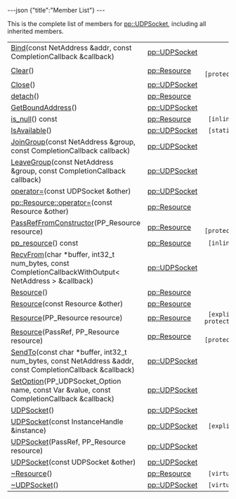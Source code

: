 ---json {"title":"Member List"} ---

This is the complete list of members for <a href="/docs/native-client/pepper_dev/cpp/classpp_1_1_u_d_p_socket/" class="el">pp::UDPSocket</a>, including all inherited members.

<table><tbody><tr class="odd"><td><a href="/docs/native-client/pepper_dev/cpp/classpp_1_1_u_d_p_socket#a5f9b7edf613c59091eb66dc074d7f7c1" class="el">Bind</a>(const NetAddress &amp;addr, const CompletionCallback &amp;callback)</td><td><a href="/docs/native-client/pepper_dev/cpp/classpp_1_1_u_d_p_socket/" class="el">pp::UDPSocket</a></td><td></td></tr><tr class="even"><td><a href="/docs/native-client/pepper_dev/cpp/classpp_1_1_resource#ad4016f37d3022863ca0188acb26ac9c4" class="el">Clear</a>()</td><td><a href="/docs/native-client/pepper_dev/cpp/classpp_1_1_resource/" class="el">pp::Resource</a></td><td><code> [protected]</code></td></tr><tr class="odd"><td><a href="/docs/native-client/pepper_dev/cpp/classpp_1_1_u_d_p_socket#aa1f03d8d0e7ef59c40724e2691f165f2" class="el">Close</a>()</td><td><a href="/docs/native-client/pepper_dev/cpp/classpp_1_1_u_d_p_socket/" class="el">pp::UDPSocket</a></td><td></td></tr><tr class="even"><td><a href="/docs/native-client/pepper_dev/cpp/classpp_1_1_resource#a81b9246381bdddacca3ac25f6ded2bfd" class="el">detach</a>()</td><td><a href="/docs/native-client/pepper_dev/cpp/classpp_1_1_resource/" class="el">pp::Resource</a></td><td></td></tr><tr class="odd"><td><a href="/docs/native-client/pepper_dev/cpp/classpp_1_1_u_d_p_socket#ae98c9decb3c3ea4ba1006943577b684d" class="el">GetBoundAddress</a>()</td><td><a href="/docs/native-client/pepper_dev/cpp/classpp_1_1_u_d_p_socket/" class="el">pp::UDPSocket</a></td><td></td></tr><tr class="even"><td><a href="/docs/native-client/pepper_dev/cpp/classpp_1_1_resource#a859068e34cdc2dc0b78754c255323aa9" class="el">is_null</a>() const</td><td><a href="/docs/native-client/pepper_dev/cpp/classpp_1_1_resource/" class="el">pp::Resource</a></td><td><code> [inline]</code></td></tr><tr class="odd"><td><a href="/docs/native-client/pepper_dev/cpp/classpp_1_1_u_d_p_socket#a76a2e93f2fa01d0dce8d8216d53b4f44" class="el">IsAvailable</a>()</td><td><a href="/docs/native-client/pepper_dev/cpp/classpp_1_1_u_d_p_socket/" class="el">pp::UDPSocket</a></td><td><code> [static]</code></td></tr><tr class="even"><td><a href="/docs/native-client/pepper_dev/cpp/classpp_1_1_u_d_p_socket#a51bdeaeeef690d741850e7d691fa479d" class="el">JoinGroup</a>(const NetAddress &amp;group, const CompletionCallback callback)</td><td><a href="/docs/native-client/pepper_dev/cpp/classpp_1_1_u_d_p_socket/" class="el">pp::UDPSocket</a></td><td></td></tr><tr class="odd"><td><a href="/docs/native-client/pepper_dev/cpp/classpp_1_1_u_d_p_socket#a7efaa9eda9e58ffbd5f6b5c5c9e8b38c" class="el">LeaveGroup</a>(const NetAddress &amp;group, const CompletionCallback callback)</td><td><a href="/docs/native-client/pepper_dev/cpp/classpp_1_1_u_d_p_socket/" class="el">pp::UDPSocket</a></td><td></td></tr><tr class="even"><td><a href="/docs/native-client/pepper_dev/cpp/classpp_1_1_u_d_p_socket#a72112f67b757bbbfaaf67ae3cfe2f602" class="el">operator=</a>(const UDPSocket &amp;other)</td><td><a href="/docs/native-client/pepper_dev/cpp/classpp_1_1_u_d_p_socket/" class="el">pp::UDPSocket</a></td><td></td></tr><tr class="odd"><td><a href="/docs/native-client/pepper_dev/cpp/classpp_1_1_resource#aaf808a98bdaa7998d82e19514aa87423" class="el">pp::Resource::operator=</a>(const Resource &amp;other)</td><td><a href="/docs/native-client/pepper_dev/cpp/classpp_1_1_resource/" class="el">pp::Resource</a></td><td></td></tr><tr class="even"><td><a href="/docs/native-client/pepper_dev/cpp/classpp_1_1_resource#a3eda014529127a818df8d5bb5ec2fdf0" class="el">PassRefFromConstructor</a>(PP_Resource resource)</td><td><a href="/docs/native-client/pepper_dev/cpp/classpp_1_1_resource/" class="el">pp::Resource</a></td><td><code> [protected]</code></td></tr><tr class="odd"><td><a href="/docs/native-client/pepper_dev/cpp/classpp_1_1_resource#a46a6123de0b007ad3fcb6f666534ccb4" class="el">pp_resource</a>() const</td><td><a href="/docs/native-client/pepper_dev/cpp/classpp_1_1_resource/" class="el">pp::Resource</a></td><td><code> [inline]</code></td></tr><tr class="even"><td><a href="/docs/native-client/pepper_dev/cpp/classpp_1_1_u_d_p_socket#a496b1742a9b4ef27d23c9b4b96b9fd0a" class="el">RecvFrom</a>(char *buffer, int32_t num_bytes, const CompletionCallbackWithOutput&lt; NetAddress &gt; &amp;callback)</td><td><a href="/docs/native-client/pepper_dev/cpp/classpp_1_1_u_d_p_socket/" class="el">pp::UDPSocket</a></td><td></td></tr><tr class="odd"><td><a href="/docs/native-client/pepper_dev/cpp/classpp_1_1_resource#a56679e93a58101c8dce5dc510811a094" class="el">Resource</a>()</td><td><a href="/docs/native-client/pepper_dev/cpp/classpp_1_1_resource/" class="el">pp::Resource</a></td><td></td></tr><tr class="even"><td><a href="/docs/native-client/pepper_dev/cpp/classpp_1_1_resource#ab0f664099ca06367180f220ea7e0b831" class="el">Resource</a>(const Resource &amp;other)</td><td><a href="/docs/native-client/pepper_dev/cpp/classpp_1_1_resource/" class="el">pp::Resource</a></td><td></td></tr><tr class="odd"><td><a href="/docs/native-client/pepper_dev/cpp/classpp_1_1_resource#a555de93fdf4793f7db1183bf71d20580" class="el">Resource</a>(PP_Resource resource)</td><td><a href="/docs/native-client/pepper_dev/cpp/classpp_1_1_resource/" class="el">pp::Resource</a></td><td><code> [explicit, protected]</code></td></tr><tr class="even"><td><a href="/docs/native-client/pepper_dev/cpp/classpp_1_1_resource#a907d3d6b7e292587c8cb9ff30d0a418d" class="el">Resource</a>(PassRef, PP_Resource resource)</td><td><a href="/docs/native-client/pepper_dev/cpp/classpp_1_1_resource/" class="el">pp::Resource</a></td><td><code> [protected]</code></td></tr><tr class="odd"><td><a href="/docs/native-client/pepper_dev/cpp/classpp_1_1_u_d_p_socket#a657309cd3bc38cf28e25f4c71190d1a0" class="el">SendTo</a>(const char *buffer, int32_t num_bytes, const NetAddress &amp;addr, const CompletionCallback &amp;callback)</td><td><a href="/docs/native-client/pepper_dev/cpp/classpp_1_1_u_d_p_socket/" class="el">pp::UDPSocket</a></td><td></td></tr><tr class="even"><td><a href="/docs/native-client/pepper_dev/cpp/classpp_1_1_u_d_p_socket#a5ff91fd2342e534b57980c0c2e414251" class="el">SetOption</a>(PP_UDPSocket_Option name, const Var &amp;value, const CompletionCallback &amp;callback)</td><td><a href="/docs/native-client/pepper_dev/cpp/classpp_1_1_u_d_p_socket/" class="el">pp::UDPSocket</a></td><td></td></tr><tr class="odd"><td><a href="/docs/native-client/pepper_dev/cpp/classpp_1_1_u_d_p_socket#aba8a6c1b62bc3c8883296a9445131da5" class="el">UDPSocket</a>()</td><td><a href="/docs/native-client/pepper_dev/cpp/classpp_1_1_u_d_p_socket/" class="el">pp::UDPSocket</a></td><td></td></tr><tr class="even"><td><a href="/docs/native-client/pepper_dev/cpp/classpp_1_1_u_d_p_socket#aa2b691e69558b5d7d43a91bd61550b2c" class="el">UDPSocket</a>(const InstanceHandle &amp;instance)</td><td><a href="/docs/native-client/pepper_dev/cpp/classpp_1_1_u_d_p_socket/" class="el">pp::UDPSocket</a></td><td><code> [explicit]</code></td></tr><tr class="odd"><td><a href="/docs/native-client/pepper_dev/cpp/classpp_1_1_u_d_p_socket#ac824fba529205830d0c2c54a21ed449b" class="el">UDPSocket</a>(PassRef, PP_Resource resource)</td><td><a href="/docs/native-client/pepper_dev/cpp/classpp_1_1_u_d_p_socket/" class="el">pp::UDPSocket</a></td><td></td></tr><tr class="even"><td><a href="/docs/native-client/pepper_dev/cpp/classpp_1_1_u_d_p_socket#a88fb9b2ed5c7726d0f4bf55948ef5be2" class="el">UDPSocket</a>(const UDPSocket &amp;other)</td><td><a href="/docs/native-client/pepper_dev/cpp/classpp_1_1_u_d_p_socket/" class="el">pp::UDPSocket</a></td><td></td></tr><tr class="odd"><td><a href="/docs/native-client/pepper_dev/cpp/classpp_1_1_resource#a081165265e2bd8217eaa2be2aeeb3aa3" class="el">~Resource</a>()</td><td><a href="/docs/native-client/pepper_dev/cpp/classpp_1_1_resource/" class="el">pp::Resource</a></td><td><code> [virtual]</code></td></tr><tr class="even"><td><a href="/docs/native-client/pepper_dev/cpp/classpp_1_1_u_d_p_socket#a5fe143ce6bcaf1ac67748325acde1c50" class="el">~UDPSocket</a>()</td><td><a href="/docs/native-client/pepper_dev/cpp/classpp_1_1_u_d_p_socket/" class="el">pp::UDPSocket</a></td><td><code> [virtual]</code></td></tr></tbody></table>
